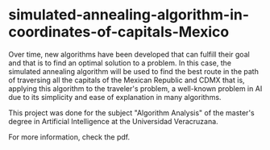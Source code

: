 # simulated-annealing-algorithm-in-coordinates-of-capitals-Mexico
Over time, new algorithms have been developed that can fulfill their goal and that is to find an optimal solution to a problem. In this case, the simulated annealing algorithm will be used to find the best route in the path of traversing all the capitals of the Mexican Republic and CDMX that is, applying this algorithm to the traveler's problem, a well-known problem in AI due to its simplicity and ease of explanation in many algorithms.

This project was done for the subject "Algorithm Analysis" of the master's degree in Artificial Intelligence at the Universidad Veracruzana.

For more information, check the pdf.
